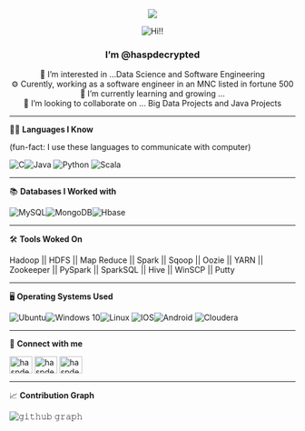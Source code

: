 <p align="center"> <img src="https://komarev.com/ghpvc/?username=your-github-haspdecrypted&color=blueviolet&style=plastic"/> </p>


<p align="center"> <img src="https://media.giphy.com/media/Zmf45OJrZeu7roz4xA/giphy.gif" alt="Hi!!"/> </p> 
<h3 align="center">I’m @haspdecrypted </h3> 



<p align="center"> 👀 I’m interested in ...Data Science and Software Engineering <br>
  ⚙️ Curently, working as a software engineer in an MNC listed in fortune 500 <br>
  🌱 I’m currently learning and growing ... <br>
💞️ I’m looking to collaborate on ... Big Data Projects and Java Projects <br> 
</p>

---

👨‍💻 **Languages I Know**

(fun-fact: I use these languages to communicate with computer)

<img alt="C" src="https://img.shields.io/badge/c-%2300599C.svg?style=for-the-badge&logo=c&logoColor=white"/><img alt="Java" src="https://img.shields.io/badge/java-%23ED8B00.svg?style=for-the-badge&logo=java&logoColor=white"/>
<img alt="Python" src="https://img.shields.io/badge/python-%2314354C.svg?style=for-the-badge&logo=python&logoColor=white"/>
<img alt="Scala" src="https://img.shields.io/badge/scala-%23DC322F.svg?style=for-the-badge&logo=scala&logoColor=white"/>

---

📚 **Databases I Worked with**

<img alt="MySQL" src="https://img.shields.io/badge/mysql-%2300f.svg?style=for-the-badge&logo=mysql&logoColor=white"/><img alt="MongoDB" src ="https://img.shields.io/badge/MongoDB-%234ea94b.svg?style=for-the-badge&logo=mongodb&logoColor=white"/><img alt="Hbase" src="https://img.shields.io/badge/Hbase-%23<Yellow>.svg?style=for-the-badge&logo=<Hbase>&logoColor=<logo-color>" alt="Hbase"/>

---

🛠️ **Tools Woked On**

Hadoop || HDFS || Map Reduce || Spark || Sqoop || Oozie || YARN || Zookeeper || PySpark || SparkSQL || Hive || WinSCP || Putty

---

🖥️ **Operating Systems Used**

<img alt="Ubuntu" src="https://img.shields.io/badge/Ubuntu-E95420?style=for-the-badge&logo=ubuntu&logoColor=white" /><img alt="Windows 10" src="https://img.shields.io/badge/Windows-0078D6?style=for-the-badge&logo=windows&logoColor=white" /><img alt="Linux" src="https://img.shields.io/badge/Linux-FCC624?style=for-the-badge&logo=linux&logoColor=black">
<img alt="IOS" src="https://img.shields.io/badge/iOS-000000?style=for-the-badge&logo=ios&logoColor=white"><img alt="Android" src="https://img.shields.io/badge/Android-3DDC84?style=for-the-badge&logo=android&logoColor=white" />   <img alt="Cloudera" src="https://img.shields.io/badge/Cloudera-%23<purple>.svg?style=for-the-badge&logo=<Cloudera>&logoColor=<cyan>" alt="Cloudera"/>

---

🔗 **Connect with me**
<p align="left">
  
<a href="https://twitter.com/Shubhamspeakz" target="blank"><img align="center" src="https://raw.githubusercontent.com/rahuldkjain/github-profile-readme-generator/master/src/images/icons/Social/twitter.svg" alt="haspdecrypted" height="30" width="40" /></a>
<a href="https://www.linkedin.com/in/shubham-sen-gupta-932297178/" target="blank"><img align="center" src="https://raw.githubusercontent.com/rahuldkjain/github-profile-readme-generator/master/src/images/icons/Social/linked-in-alt.svg" alt="haspdecrypted" height="30" width="40" /></a>
<a href="https://stackoverflow.com/users/16850086/haspdecrypted?tab=profile" target="blank"><img align="center" src="https://raw.githubusercontent.com/rahuldkjain/github-profile-readme-generator/master/src/images/icons/Social/stack-overflow.svg" alt="haspdecrypted" height="30" width="40" /></a>

---

<!-- 📊 **My GitHub Stats**

<p align="left"> <img src="https://github-readme-stats.vercel.app/api?username=haspdecrypted&show_icons=true&theme=gotham" alt="haspdecrypted" /> 
</p>

---

🔝 **Top Languages**

  <p align="left"> <img src="https://github-readme-stats.vercel.app/api/top-langs/?username=haspdecrypted&layout=compact&theme=buefy&hide_border=true"/>

---
-->
📈 **Contribution Graph**
  
![𝚐𝚒𝚝𝚑𝚞𝚋 𝚐𝚛𝚊𝚙𝚑](https://activity-graph.herokuapp.com/graph?username=haspdecrypted&theme=react-dark&hide_border=true&area=true)
  
<!---
haspdecrypted/haspdecrypted is a ✨ special ✨ repository because its `README.md` (this file) appears on your GitHub profile.
You can click the Preview link to take a look at your changes.
--->

